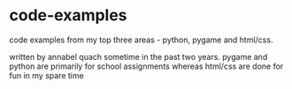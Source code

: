# code-examples

code examples from my top three areas - python, pygame and html/css.


written by annabel quach sometime in the past two years. pygame and python are primarily for school assignments whereas html/css are done for fun in my spare time
